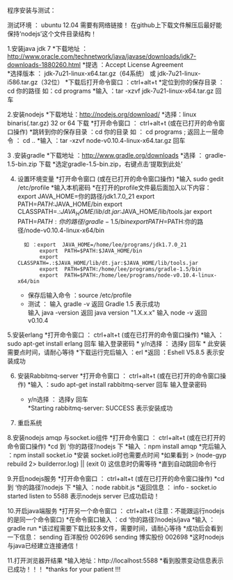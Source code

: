 

程序安装与测试：

  测试环境 ： ubuntu 12.04
  需要有网络链接！
  在github上下载文件解压后最好能保持‘nodejs’这个文件目录结构！

1.安装java jdk 7
      *下载地址 ：http://www.oracle.com/technetwork/java/javase/downloads/jdk7-downloads-1880260.html
      *提选 ：Accept License Agreement  
      *选择版本 ： jdk-7u21-linux-x64.tar.gz（64系统） 或 jdk-7u21-linux-i586.tar.gz（32位）
      *下载后打开命令窗口 ：ctrl+alt+t
      *定位到你的保存目录 ： cd 你的路径 如：cd programs
      *输入 ：tar -xzvf jdk-7u21-linux-x64.tar.gz 回车

2.安装nodejs
     *下载地址：http://nodejs.org/download/
     *选择：linux binaris(.tar.gz) 32 or 64  下载
     *打开命令窗口 ： ctrl+alt+t (或在已打开的命令窗口操作) 
     *跳转到你的保存目录 ：cd 你的目录  如 ： cd programs  ;  返回上一层命令 ： cd ..
     *输入 ：tar -xzvf node-v0.10.4-linux-x64.tar.gz 回车    


3 .安装gradle
     *下载地址 ：http://www.gradle.org/downloads
     *选择 ： gradle-1.5-bin.zip 下载
     *选定gradle-1.5-bin.zip，右键点击‘提取到此处’


4. 设置环境变量
     *打开命令窗口 (或在已打开的命令窗口操作) 
     *输入 sudo gedit /etc/profile
     *输入本机密码
     *在打开的profile文件最后面加入以下内容：
        export 	JAVA_HOME=你的路径/jdk1.7.0_21
        export  PATH=$PATH:$JAVA_HOME/bin
        export  CLASSPATH=.:$JAVA_HOME/lib/dt.jar:$JAVA_HOME/lib/tools.jar
        export  PATH=$PATH:你的路径/gradle-1.5/bin
        export  PATH=$PATH:你的路径/node-v0.10.4-linux-x64/bin
       
         如 ：export  JAVA_HOME=/home/lee/programs/jdk1.7.0_21
              export  PATH=$PATH:$JAVA_HOME/bin
              export  CLASSPATH=.:$JAVA_HOME/lib/dt.jar:$JAVA_HOME/lib/tools.jar
              export  PATH=$PATH:/home/lee/programs/gradle-1.5/bin
              export  PATH=$PATH:/home/lee/programs/node-v0.10.4-linux-x64/bin
     * 保存后输入命令 ：source /etc/profile
     * 测试 ： 输入 gradle -v   返回  Gradle 1.5 表示成功               
               输入 java -version  返回  java version "1.X.x.x"
               输入 node -v 返回  v0.10.4
     
5.安装erlang
    *打开命令窗口 ： ctrl+alt+t (或在已打开的命令窗口操作) 
    *输入 ：sudo apt-get install erlang  回车 输入登录密码
    * y/n选择 ： 选择y  回车
    * 此安装需要点时间，请耐心等待
    *下载运行完后输入 ：erl 
    *返回 ：Eshell V5.8.5 表示安装成功


6. 安装Rabbitmq-server
    *打开命令窗口 ： ctrl+alt+t (或在已打开的命令窗口操作) 
    *输入 ：sudo apt-get install rabbitmq-server  回车 输入登录密码
    * y/n选择 ： 选择y  回车   
    *Starting rabbitmq-server: SUCCESS 表示安装成功


7. 重启系统


8.安装nodejs amqp 与socket.io组件
  *打开命令窗口 ： ctrl+alt+t (或在已打开的命令窗口操作) 
  *cd 到 ‘你的路径’/nodejs 下 
  *输入 ：npm install amqp
  *完后输入 ：npm install socket.io
  *安装 socket.io时也需要点时间
  *如果看到 > (node-gyp rebuild 2> builderror.log) || (exit 0) 这信息时仍需等待
  *直到自动跳回命令行


9.开启nodejs服务
  *打开命令窗口 ： ctrl+alt+t (或在已打开的命令窗口操作) 
  *cd 到 ‘你的路径’/nodejs 下 
  *输入 ：node rabbit.js
  *返回信息 ： info  - socket.io started
             listen to 5588
             表示nodejs server 已成功启动！

10.开启java端服务
   *打开另一个命令窗口 ： ctrl+alt+t (注意：不能跟运行nodejs的是同一个命令窗口)
   *在命令窗口输入 ：cd ‘你的路径’/nodejs/java
   *输入 ：gradle run
   *该过程需要下载比较多文件，需要时间，请耐心等待
   *成功后会看到一下信息：   sending 百洋股份 002696
                         sending 博实股份 002698
   *这时nodejs与java已经建立连接通信！

11.打开浏览器开结果
   *输入地址：http://localhost:5588
   *看到股票变动信息表示已成功！！！
   *thanks for your patient !!!




  


 

  
  
   
   
    

